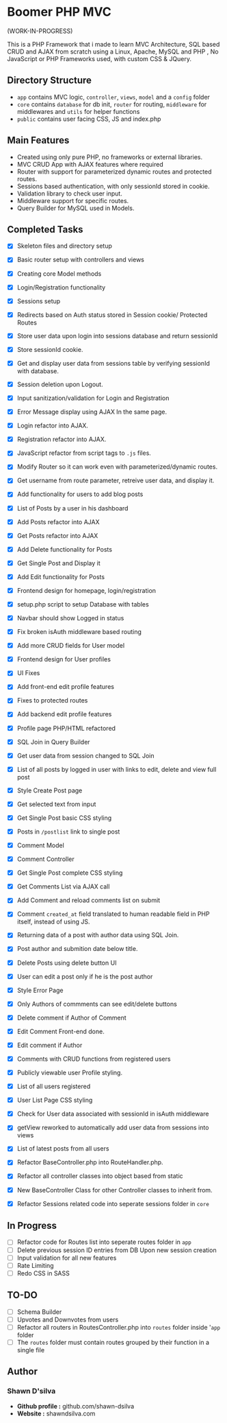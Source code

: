 
# Boomer PHP MVC

(WORK-IN-PROGRESS)

This is a PHP Framework that i made to learn MVC Architecture, SQL based CRUD and AJAX from scratch using a Linux, Apache, MySQL and PHP , No JavaScript or PHP Frameworks used, with custom CSS & JQuery.

## Directory Structure

- `app` contains  MVC logic, `controller`, `views`, `model` and a `config` folder
- `core` contains `database` for db init, `router` for routing, `middleware` for middlewares and `utils` for helper functions
- `public` contains user facing CSS, JS and index.php

## Main Features

- Created using only pure PHP, no frameworks or external libraries.
- MVC CRUD App with AJAX features where required
- Router with support for parameterized dynamic routes and protected routes.
- Sessions based authentication, with only sessionId stored in cookie.
- Validation library to check user input.
- Middleware support for specific routes.
- Query Builder for MySQL used in Models.

## Completed Tasks

- [x] Skeleton files and directory setup
- [x] Basic router setup with controllers and views
- [x] Creating core Model methods
- [x] Login/Registration functionality
- [x] Sessions setup
- [x] Redirects based on Auth status stored in Session cookie/ Protected Routes
- [x] Store user data upon login into sessions database and return sessionId
- [x] Store sessionId cookie.
- [x] Get and display user data from sessions table by verifying sessionId with database.
- [x] Session deletion upon Logout.
- [x] Input sanitization/validation for Login and Registration
- [x] Error Message display using AJAX In the same page.
- [x] Login refactor into AJAX.
- [x] Registration refactor into AJAX.
- [x] JavaScript refactor from script tags to `.js` files.
- [x] Modify Router so it can work even with parameterized/dynamic routes.
- [x] Get username from route parameter, retreive user data, and display it.
- [x] Add functionality for users to add blog posts
- [x] List of Posts by a user in his dashboard
- [x] Add Posts refactor into AJAX
- [x] Get Posts refactor into AJAX
- [x] Add Delete functionality for Posts
- [x] Get Single Post and Display it
- [x] Add Edit functionality for Posts
- [x] Frontend design for homepage, login/registration
- [x] setup.php script to setup Database with tables
- [x] Navbar should show Logged in status
- [x] Fix broken isAuth middleware based routing
- [x] Add more CRUD fields for User model
- [x] Frontend design for User profiles
- [x] UI Fixes
- [x] Add front-end edit profile features
- [x] Fixes to protected routes
- [x] Add backend edit profile features
- [x] Profile page PHP/HTML refactored
- [x] SQL Join in Query Builder
- [x] Get user data from session changed to SQL Join
- [x] List of all posts by logged in user with links to edit, delete and view full post
- [x] Style Create Post page
- [x] Get selected text from input
- [x] Get Single Post basic CSS styling
- [x] Posts in `/postlist` link to single post
- [x] Comment Model
- [x] Comment Controller
- [x] Get Single Post complete CSS styling
- [x] Get Comments List via AJAX call
- [x] Add Comment and reload comments list on submit
- [x] Comment `created_at` field translated to human readable field in PHP itself, instead of using JS.
- [x] Returning data of a post with author data using SQL Join.
- [x] Post author and submition date below title.
- [x] Delete Posts using delete button UI
- [x] User can edit a post only if he is the post author
- [x] Style Error Page
- [x] Only Authors of commments can see edit/delete buttons
- [x] Delete comment if Author of Comment
- [x] Edit Comment Front-end done.
- [x] Edit comment if Author
- [x] Comments with CRUD functions from registered users
- [x] Publicly viewable user Profile styling.
- [x] List of all users registered
- [x] User List Page CSS styling
- [x] Check for User data associated with sessionId in isAuth middleware
- [x] getView reworked to automatically add user data from sessions into views
- [x] List of latest posts from all users
- [x] Refactor BaseController.php into RouteHandler.php.
- [x] Refactor all controller classes into object based from static
- [x] New BaseController Class for other Controller classes to inherit from.
- [x] Refactor Sessions related code into  seperate sessions folder in `core`


## In Progress

- [ ] Refactor code for Routes list into seperate routes folder in `app`
- [ ] Delete previous session ID entries from DB Upon new session creation
- [ ] Input validation for all new features
- [ ] Rate Limiting
- [ ] Redo CSS in SASS

## TO-DO

- [ ] Schema Builder
- [ ] Upvotes and Downvotes from users
- [ ] Refactor all routers in RoutesController.php into `routes` folder inside '`app` folder
- [ ] The `routes` folder must contain routes grouped by their function in a single file

## Author

### Shawn D'silva

- **Github profile :** github.com/shawn-dsilva
- **Website :** shawndsilva.com
